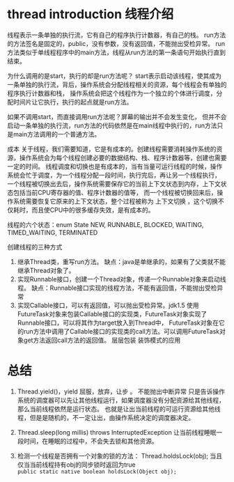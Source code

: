 # thread introduction 线程介绍

线程表示一条单独的执行流，它有自己的程序执行计数器，有自己的栈。
run方法的方法签名是固定的，public，没有参数，没有返回值，不能抛出受检异常。
run方法类似于单线程程序中的main方法，线程从run方法的第一条语句开始执行直到结束。

为什么调用的是start，执行的却是run方法呢？
start表示启动该线程，使其成为一条单独的执行流，背后，操作系统会分配线程相关的资源，每个线程会有单独的程序执行计数器和栈，
操作系统会把这个线程作为一个独立的个体进行调度，分配时间片让它执行，执行的起点就是run方法。

如果不调用start，而直接调用run方法呢？屏幕的输出并不会发生变化，
但并不会启动一条单独的执行流，run方法的代码依然是在main线程中执行的，run方法只是main方法调用的一个普通方法。

成本
关于线程，我们需要知道，它是有成本的。创建线程需要消耗操作系统的资源，操作系统会为每个线程创建必要的数据结构、栈、程序计数器等，创建也需要一定的时间。
线程调度和切换也是有成本的，当有当量可运行线程的时候，操作系统会忙于调度，为一个线程分配一段时间，执行完后，再让另一个线程执行，
一个线程被切换出去后，操作系统需要保存它的当前上下文状态到内存，上下文状态包括当前CPU寄存器的值、程序计数器的值等，
而一个线程被切换回来后，操作系统需要恢复它原来的上下文状态，整个过程被称为 上下文切换 ，这个切换不仅耗时，而且使CPU中的很多缓存失效，是有成本的。

线程的六个状态：enum State NEW, RUNNABLE, BLOCKED, WAITING, TIMED_WAITING, TERMINATED

创建线程的三种方式
1. 继承Thread类，重写run方法。
缺点：java是单继承的，如果有了父类就不能继承Thread对象了。
2. 实现Runnable接口，创建一个Thread对象，传递一个Runnable对象来启动线程。
缺点：Runnable接口实现的线程方法，不能有返回值，不能抛出受检异常
3. 实现Callable接口，可以有返回值，可以抛出受检异常。jdk1.5
 使用FutureTask对象来包装Callable接口的实现类，FutureTask对象实现了Runnable接口，可以将其作为target放入到Thread中，
 FutureTask对象在它的run方法中调用了Callable接口的实现类的call方法。可以调用FutureTask对象get方法返回call方法的返回值。
 层层包装 装饰模式的应用

# 总结
1. Thread.yield()，yield 屈服，放弃，让步 。 不能抛出中断异常
    只是告诉操作系统的调度器可以先让其他线程运行，如果调度器没有分配资源给其他线程，那么当前线程依然是运行状态。
    也就是让出当前线程的可运行资源给其他线程，但是是随机的，不一定让出，由操作系统决定的调度器决定。

2. Thread.sleep(long millis) throws InterruptedException
    让当前线程睡眠一段时间，在睡眠的过程中，不会失去锁和其他资源。

3. 检测一个线程是否拥有一个对象的锁的方法：
   Thread.holdsLock(obj); 当且仅当当前线程持有obj的同步锁时返回为true     
   `public static native boolean holdsLock(Object obj);`
 